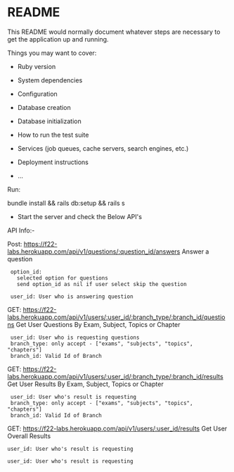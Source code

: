 # README

This README would normally document whatever steps are necessary to get the
application up and running.

Things you may want to cover:

* Ruby version

* System dependencies

* Configuration

* Database creation

* Database initialization

* How to run the test suite

* Services (job queues, cache servers, search engines, etc.)

* Deployment instructions

* ...



Run:

 bundle install && 
 rails db:setup &&
 rails s 
 
 - Start the server and check the Below API's


API Info:-

Post: https://f22-labs.herokuapp.com/api/v1/questions/:question_id/answers
	Answer a question	

	 option_id: 
	   selected option for questions
	   send option_id as nil if user select skip the question

	 user_id: User who is answering question


 GET: https://f22-labs.herokuapp.com/api/v1/users/:user_id/:branch_type/:branch_id/questions
 	Get User Questions By Exam, Subject, Topics or Chapter

	 user_id: User who is requesting questions
	 branch_type: only accept - ["exams", "subjects", "topics", "chapters"]
	 branch_id: Valid Id of Branch


 GET: https://f22-labs.herokuapp.com/api/v1/users/:user_id/:branch_type/:branch_id/results
 	Get User Results By Exam, Subject, Topics or Chapter

	 user_id: User who's result is requesting
	 branch_type: only accept - ["exams", "subjects", "topics", "chapters"]
	 branch_id: Valid Id of Branch

 GET: https://f22-labs.herokuapp.com/api/v1/users/:user_id/results
	Get User Overall Results

	user_id: User who's result is requesting

	user_id: User who's result is requesting